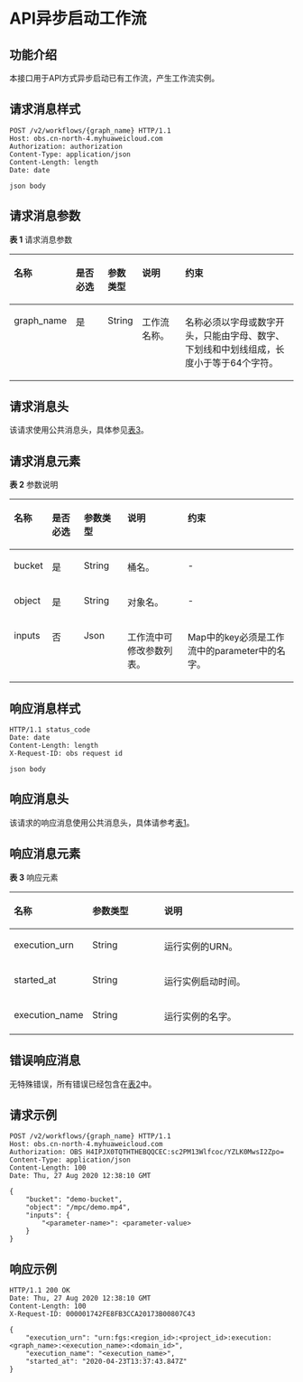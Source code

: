 # API异步启动工作流<a name="obs_04_0127"></a>

## 功能介绍<a name="section583694617498"></a>

本接口用于API方式异步启动已有工作流，产生工作流实例。

## 请求消息样式<a name="section88881434644"></a>

```
POST /v2/workflows/{graph_name} HTTP/1.1
Host: obs.cn-north-4.myhuaweicloud.com 
Authorization: authorization
Content-Type: application/json
Content-Length: length
Date: date

json body
```

## 请求消息参数<a name="section05361254193011"></a>

**表 1**  请求消息参数

<a name="table52631931376"></a>
<table><thead align="left"><tr id="row1726313312719"><th class="cellrowborder" valign="top" width="17.79%" id="mcps1.2.6.1.1"><p id="p162633318720"><a name="p162633318720"></a><a name="p162633318720"></a>名称</p>
</th>
<th class="cellrowborder" valign="top" width="12.030000000000001%" id="mcps1.2.6.1.2"><p id="p226343111718"><a name="p226343111718"></a><a name="p226343111718"></a>是否必选</p>
</th>
<th class="cellrowborder" valign="top" width="9.48%" id="mcps1.2.6.1.3"><p id="p32639311775"><a name="p32639311775"></a><a name="p32639311775"></a>参数类型</p>
</th>
<th class="cellrowborder" valign="top" width="16.08%" id="mcps1.2.6.1.4"><p id="p202637311672"><a name="p202637311672"></a><a name="p202637311672"></a>说明</p>
</th>
<th class="cellrowborder" valign="top" width="44.62%" id="mcps1.2.6.1.5"><p id="p1626312311376"><a name="p1626312311376"></a><a name="p1626312311376"></a>约束</p>
</th>
</tr>
</thead>
<tbody><tr id="row142634311673"><td class="cellrowborder" valign="top" width="17.79%" headers="mcps1.2.6.1.1 "><p id="p7481165814816"><a name="p7481165814816"></a><a name="p7481165814816"></a>graph_name</p>
</td>
<td class="cellrowborder" valign="top" width="12.030000000000001%" headers="mcps1.2.6.1.2 "><p id="p9482195819815"><a name="p9482195819815"></a><a name="p9482195819815"></a>是</p>
</td>
<td class="cellrowborder" valign="top" width="9.48%" headers="mcps1.2.6.1.3 "><p id="p1948295818810"><a name="p1948295818810"></a><a name="p1948295818810"></a>String</p>
</td>
<td class="cellrowborder" valign="top" width="16.08%" headers="mcps1.2.6.1.4 "><p id="p848212584817"><a name="p848212584817"></a><a name="p848212584817"></a>工作流名称。</p>
</td>
<td class="cellrowborder" valign="top" width="44.62%" headers="mcps1.2.6.1.5 "><p id="p154821858285"><a name="p154821858285"></a><a name="p154821858285"></a>名称必须以字母或数字开头，只能由字母、数字、下划线和中划线组成，长度小于等于64个字符。</p>
</td>
</tr>
</tbody>
</table>

## 请求消息头<a name="section16227023104816"></a>

该请求使用公共消息头，具体参见[表3](构造请求.md#table25197309)。

## 请求消息元素<a name="section8568135410306"></a>

**表 2**  参数说明

<a name="table2701243910"></a>
<table><thead align="left"><tr id="row14704249915"><th class="cellrowborder" valign="top" width="12.55%" id="mcps1.2.6.1.1"><p id="p1652321831018"><a name="p1652321831018"></a><a name="p1652321831018"></a>名称</p>
</th>
<th class="cellrowborder" valign="top" width="11.33%" id="mcps1.2.6.1.2"><p id="p1752301831015"><a name="p1752301831015"></a><a name="p1752301831015"></a>是否必选</p>
</th>
<th class="cellrowborder" valign="top" width="15.42%" id="mcps1.2.6.1.3"><p id="p752317185102"><a name="p752317185102"></a><a name="p752317185102"></a>参数类型</p>
</th>
<th class="cellrowborder" valign="top" width="21.43%" id="mcps1.2.6.1.4"><p id="p18523101861019"><a name="p18523101861019"></a><a name="p18523101861019"></a>说明</p>
</th>
<th class="cellrowborder" valign="top" width="39.269999999999996%" id="mcps1.2.6.1.5"><p id="p125231418191017"><a name="p125231418191017"></a><a name="p125231418191017"></a>约束</p>
</th>
</tr>
</thead>
<tbody><tr id="row74541451944"><td class="cellrowborder" valign="top" width="12.55%" headers="mcps1.2.6.1.1 "><p id="p14454554414"><a name="p14454554414"></a><a name="p14454554414"></a>bucket</p>
</td>
<td class="cellrowborder" valign="top" width="11.33%" headers="mcps1.2.6.1.2 "><p id="p194543519410"><a name="p194543519410"></a><a name="p194543519410"></a>是</p>
</td>
<td class="cellrowborder" valign="top" width="15.42%" headers="mcps1.2.6.1.3 "><p id="p19454195247"><a name="p19454195247"></a><a name="p19454195247"></a>String</p>
</td>
<td class="cellrowborder" valign="top" width="21.43%" headers="mcps1.2.6.1.4 "><p id="p1645465545"><a name="p1645465545"></a><a name="p1645465545"></a>桶名。</p>
</td>
<td class="cellrowborder" valign="top" width="39.269999999999996%" headers="mcps1.2.6.1.5 "><p id="p11454651743"><a name="p11454651743"></a><a name="p11454651743"></a>-</p>
</td>
</tr>
<tr id="row1250013814415"><td class="cellrowborder" valign="top" width="12.55%" headers="mcps1.2.6.1.1 "><p id="p450015818415"><a name="p450015818415"></a><a name="p450015818415"></a>object</p>
</td>
<td class="cellrowborder" valign="top" width="11.33%" headers="mcps1.2.6.1.2 "><p id="p19500208249"><a name="p19500208249"></a><a name="p19500208249"></a>是</p>
</td>
<td class="cellrowborder" valign="top" width="15.42%" headers="mcps1.2.6.1.3 "><p id="p85001813419"><a name="p85001813419"></a><a name="p85001813419"></a>String</p>
</td>
<td class="cellrowborder" valign="top" width="21.43%" headers="mcps1.2.6.1.4 "><p id="p19500681848"><a name="p19500681848"></a><a name="p19500681848"></a>对象名。</p>
</td>
<td class="cellrowborder" valign="top" width="39.269999999999996%" headers="mcps1.2.6.1.5 "><p id="p1250048943"><a name="p1250048943"></a><a name="p1250048943"></a>-</p>
</td>
</tr>
<tr id="row5230844194917"><td class="cellrowborder" valign="top" width="12.55%" headers="mcps1.2.6.1.1 "><p id="p14230144414912"><a name="p14230144414912"></a><a name="p14230144414912"></a>inputs</p>
</td>
<td class="cellrowborder" valign="top" width="11.33%" headers="mcps1.2.6.1.2 "><p id="p923074410497"><a name="p923074410497"></a><a name="p923074410497"></a>否</p>
</td>
<td class="cellrowborder" valign="top" width="15.42%" headers="mcps1.2.6.1.3 "><p id="p52301244124910"><a name="p52301244124910"></a><a name="p52301244124910"></a>Json</p>
</td>
<td class="cellrowborder" valign="top" width="21.43%" headers="mcps1.2.6.1.4 "><p id="p2230644134918"><a name="p2230644134918"></a><a name="p2230644134918"></a>工作流中可修改参数列表。</p>
</td>
<td class="cellrowborder" valign="top" width="39.269999999999996%" headers="mcps1.2.6.1.5 "><p id="p192301244194920"><a name="p192301244194920"></a><a name="p192301244194920"></a>Map中的key必须是工作流中的parameter中的名字。</p>
</td>
</tr>
</tbody>
</table>

## 响应消息样式<a name="section122865113138"></a>

```
HTTP/1.1 status_code 
Date: date 
Content-Length: length 
X-Request-ID: obs request id

json body
```

## 响应消息头<a name="section19656537138"></a>

该请求的响应消息使用公共消息头，具体请参考[表1](返回结果.md#d0e686)。

## 响应消息元素<a name="section28651738111419"></a>

**表 3**  响应元素

<a name="table18966545191311"></a>
<table><thead align="left"><tr id="row129661945131318"><th class="cellrowborder" valign="top" width="23.17231723172317%" id="mcps1.2.4.1.1"><p id="p4966174512133"><a name="p4966174512133"></a><a name="p4966174512133"></a>名称</p>
</th>
<th class="cellrowborder" valign="top" width="26.542654265426545%" id="mcps1.2.4.1.2"><p id="p99679454137"><a name="p99679454137"></a><a name="p99679454137"></a>参数类型</p>
</th>
<th class="cellrowborder" valign="top" width="50.28502850285028%" id="mcps1.2.4.1.3"><p id="p199673450137"><a name="p199673450137"></a><a name="p199673450137"></a>说明</p>
</th>
</tr>
</thead>
<tbody><tr id="row92050370515"><td class="cellrowborder" valign="top" width="23.17231723172317%" headers="mcps1.2.4.1.1 "><p id="p19336154517147"><a name="p19336154517147"></a><a name="p19336154517147"></a>execution_urn</p>
</td>
<td class="cellrowborder" valign="top" width="26.542654265426545%" headers="mcps1.2.4.1.2 "><p id="p16336045121414"><a name="p16336045121414"></a><a name="p16336045121414"></a>String</p>
</td>
<td class="cellrowborder" valign="top" width="50.28502850285028%" headers="mcps1.2.4.1.3 "><p id="p4336144581414"><a name="p4336144581414"></a><a name="p4336144581414"></a>运行实例的URN。</p>
</td>
</tr>
<tr id="row39671445121316"><td class="cellrowborder" valign="top" width="23.17231723172317%" headers="mcps1.2.4.1.1 "><p id="p14336545111412"><a name="p14336545111412"></a><a name="p14336545111412"></a>started_at</p>
</td>
<td class="cellrowborder" valign="top" width="26.542654265426545%" headers="mcps1.2.4.1.2 "><p id="p233634551414"><a name="p233634551414"></a><a name="p233634551414"></a>String</p>
</td>
<td class="cellrowborder" valign="top" width="50.28502850285028%" headers="mcps1.2.4.1.3 "><p id="p1333634581420"><a name="p1333634581420"></a><a name="p1333634581420"></a>运行实例启动时间。</p>
</td>
</tr>
<tr id="row1896712457134"><td class="cellrowborder" valign="top" width="23.17231723172317%" headers="mcps1.2.4.1.1 "><p id="p5336124519141"><a name="p5336124519141"></a><a name="p5336124519141"></a>execution_name</p>
</td>
<td class="cellrowborder" valign="top" width="26.542654265426545%" headers="mcps1.2.4.1.2 "><p id="p133614511145"><a name="p133614511145"></a><a name="p133614511145"></a>String</p>
</td>
<td class="cellrowborder" valign="top" width="50.28502850285028%" headers="mcps1.2.4.1.3 "><p id="p193369451145"><a name="p193369451145"></a><a name="p193369451145"></a>运行实例的名字。</p>
</td>
</tr>
</tbody>
</table>

## 错误响应消息<a name="section53511050131419"></a>

无特殊错误，所有错误已经包含在[表2](错误码.md#d0e843)中。

## 请求示例<a name="section20731125951417"></a>

```
POST /v2/workflows/{graph_name} HTTP/1.1
Host: obs.cn-north-4.myhuaweicloud.com 
Authorization: OBS H4IPJX0TQTHTHEBQQCEC:sc2PM13Wlfcoc/YZLK0MwsI2Zpo=
Content-Type: application/json
Content-Length: 100
Date: Thu, 27 Aug 2020 12:38:10 GMT

{
    "bucket": "demo-bucket",
    "object": "/mpc/demo.mp4",
    "inputs": {
        "<parameter-name>": <parameter-value>
    }
}
```

## 响应示例<a name="section76081155815"></a>

```
HTTP/1.1 200 OK 
Date: Thu, 27 Aug 2020 12:38:10 GMT 
Content-Length: 100 
X-Request-ID: 000001742FE8FB3CCA20173B00807C43

{
    "execution_urn": "urn:fgs:<region_id>:<project_id>:execution:<graph_name>:<execution_name>:<domain_id>",
    "execution_name": "<execution_name>",
    "started_at": "2020-04-23T13:37:43.847Z"
}
```

